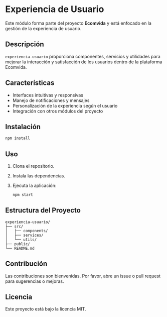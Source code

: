 # Experiencia de Usuario

Este módulo forma parte del proyecto **Ecomvida** y está enfocado en la gestión de la experiencia de usuario.

## Descripción

`experiencia-usuario` proporciona componentes, servicios y utilidades para mejorar la interacción y satisfacción de los usuarios dentro de la plataforma Ecomvida.

## Características

- Interfaces intuitivas y responsivas
- Manejo de notificaciones y mensajes
- Personalización de la experiencia según el usuario
- Integración con otros módulos del proyecto

## Instalación

```bash
npm install
```

## Uso

1. Clona el repositorio.
2. Instala las dependencias.
3. Ejecuta la aplicación:

    ```bash
    npm start
    ```

## Estructura del Proyecto

```
experiencia-usuario/
├── src/
│   ├── components/
│   ├── services/
│   └── utils/
├── public/
└── README.md
```

## Contribución

Las contribuciones son bienvenidas. Por favor, abre un issue o pull request para sugerencias o mejoras.

## Licencia

Este proyecto está bajo la licencia MIT.